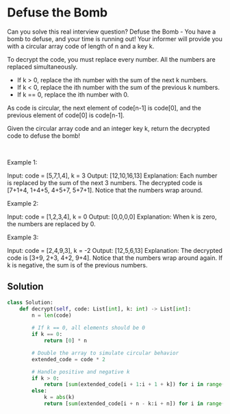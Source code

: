 # Defuse the Bomb

Can you solve this real interview question? Defuse the Bomb - You have a bomb to defuse, and your time is running out! Your informer will provide you with a circular array code of length of n and a key k.

To decrypt the code, you must replace every number. All the numbers are replaced simultaneously.

 * If k > 0, replace the ith number with the sum of the next k numbers.
 * If k < 0, replace the ith number with the sum of the previous k numbers.
 * If k == 0, replace the ith number with 0.

As code is circular, the next element of code[n-1] is code[0], and the previous element of code[0] is code[n-1].

Given the circular array code and an integer key k, return the decrypted code to defuse the bomb!

 

Example 1:


Input: code = [5,7,1,4], k = 3
Output: [12,10,16,13]
Explanation: Each number is replaced by the sum of the next 3 numbers. The decrypted code is [7+1+4, 1+4+5, 4+5+7, 5+7+1]. Notice that the numbers wrap around.


Example 2:


Input: code = [1,2,3,4], k = 0
Output: [0,0,0,0]
Explanation: When k is zero, the numbers are replaced by 0. 


Example 3:


Input: code = [2,4,9,3], k = -2
Output: [12,5,6,13]
Explanation: The decrypted code is [3+9, 2+3, 4+2, 9+4]. Notice that the numbers wrap around again. If k is negative, the sum is of the previous numbers.

## Solution
```py
class Solution:
    def decrypt(self, code: List[int], k: int) -> List[int]:
        n = len(code)
        
        # If k == 0, all elements should be 0
        if k == 0:
            return [0] * n

        # Double the array to simulate circular behavior
        extended_code = code * 2

        # Handle positive and negative k
        if k > 0:
            return [sum(extended_code[i + 1:i + 1 + k]) for i in range(n)]
        else:
            k = abs(k)
            return [sum(extended_code[i + n - k:i + n]) for i in range(n)]
```

